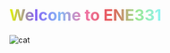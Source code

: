 # <span style="background: linear-gradient(to right,rgb(226, 247, 2),rgb(134, 98, 244),rgb(132, 184, 245),rgb(239, 117, 166),rgb(230, 86, 86),rgb(156, 232, 143),rgb(144, 244, 247)); -webkit-background-clip: text; color: transparent;"> Welcome to ENE331 </span> 
![cat](https://www.pinterest.com/nalinnarthj/%E0%B9%81%E0%B8%A1%E0%B8%A7/)